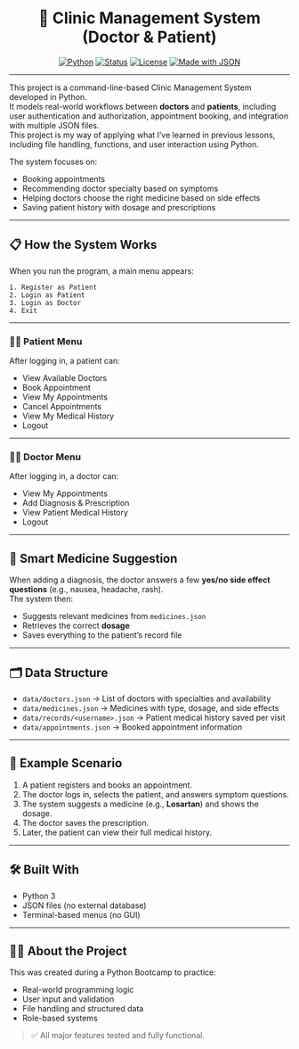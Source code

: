 <div align="center">

# 🏥 Clinic Management System (Doctor & Patient)

[![Python](https://img.shields.io/badge/Python-3.10-blue?logo=python)](https://www.python.org/)
[![Status](https://img.shields.io/badge/status-Complete-brightgreen)]()
[![License](https://img.shields.io/badge/license-MIT-lightgrey)]()
[![Made with JSON](https://img.shields.io/badge/Data-JSON-yellow)]()

</div>

---

This project is a command-line-based Clinic Management System developed in Python.  
It models real-world workflows between **doctors** and **patients**, including user authentication and authorization, appointment booking, and integration with multiple JSON files.  
This project is my way of applying what I’ve learned in previous lessons, including file handling, functions, and user interaction using Python.

The system focuses on:
- Booking appointments  
- Recommending doctor specialty based on symptoms  
- Helping doctors choose the right medicine based on side effects  
- Saving patient history with dosage and prescriptions

---

## 📋 How the System Works

When you run the program, a main menu appears:

```
1. Register as Patient  
2. Login as Patient  
3. Login as Doctor  
4. Exit
```

---

### 👨‍💻 Patient Menu

After logging in, a patient can:

- View Available Doctors  
- Book Appointment  
- View My Appointments  
- Cancel Appointments  
- View My Medical History  
- Logout

---

### 🧑‍⚕️ Doctor Menu

After logging in, a doctor can:

- View My Appointments  
- Add Diagnosis & Prescription  
- View Patient Medical History  
- Logout

---

## 🧠 Smart Medicine Suggestion

When adding a diagnosis, the doctor answers a few **yes/no side effect questions** (e.g., nausea, headache, rash).  
The system then:

- Suggests relevant medicines from `medicines.json`
- Retrieves the correct **dosage**
- Saves everything to the patient’s record file

---

## 🗂 Data Structure

- `data/doctors.json` → List of doctors with specialties and availability  
- `data/medicines.json` → Medicines with type, dosage, and side effects  
- `data/records/<username>.json` → Patient medical history saved per visit  
- `data/appointments.json` → Booked appointment information

---

## 🧪 Example Scenario

1. A patient registers and books an appointment.
2. The doctor logs in, selects the patient, and answers symptom questions.
3. The system suggests a medicine (e.g., **Losartan**) and shows the dosage.
4. The doctor saves the prescription.
5. Later, the patient can view their full medical history.

---

## 🛠 Built With

- Python 3  
- JSON files (no external database)  
- Terminal-based menus (no GUI)

---

## 👨‍💻 About the Project

This was created during a Python Bootcamp to practice:

- Real-world programming logic  
- User input and validation  
- File handling and structured data  
- Role-based systems

> ✅ All major features tested and fully functional.
